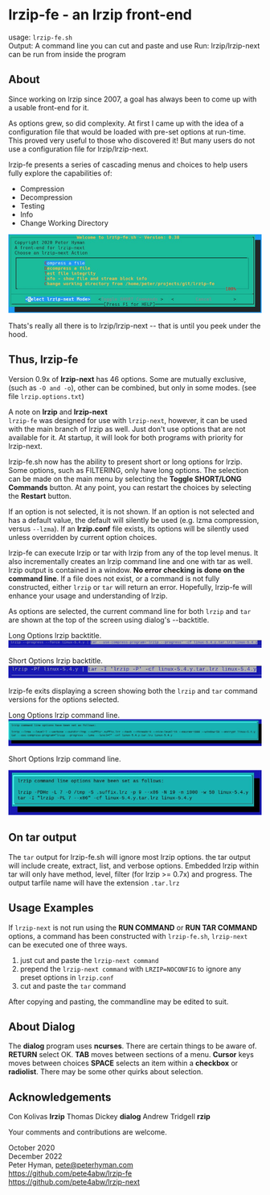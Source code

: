 # lrzip-fe - an lrzip front-end

usage: `lrzip-fe.sh`  
Output: A command line you can cut and paste and use
Run: lrzip/lrzip-next can be run from inside the program

## About

Since working on lrzip since 2007, a goal has
always been to come up with a usable front-end for it.

As options grew, so did complexity. At first I came up with the
idea of a configuration file that would be loaded with pre-set
options at run-time. This proved very useful to those who
discovered it! But many users do not use a configuration file for
lrzip/lrzip-next.

lrzip-fe presents a series of cascading menus and choices to help
users fully explore the capabilities of:

* Compression
* Decompression
* Testing
* Info
* Change Working Directory

![Main lrzip-fe.sh screen](screenshots/01-main-screen.jpg)

Thats's really all there is to lrzip/lrzip-next -- that is until you peek
under the hood.

## Thus, lrzip-fe

Version 0.9x of **lrzip-next** has 46 options. Some are mutually
exclusive, (such as `-O and -o`), other can be combined, but only
in some modes. (see file `lrzip.options.txt`)

A note on **lrzip** and **lrzip-next**  
`lrzip-fe` was designed for use with `lrzip-next`, however, it
can be used with the main branch of lrzip as well. Just don't use
options that are not available for it. At startup, it will look
for both programs with priority for lrzip-next.

lrzip-fe.sh now has the ability to present short or long options
for lrzip. Some options, such as FILTERING, only have long
options. The selection can be made on the main menu by selecting
the **Toggle SHORT/LONG Commands** button. At any point, you can
restart the choices by selecting the **Restart** button.

If an option is not selected, it is not shown.  If an option is
not selected and has a default value, the default will silently
be used (e.g. lzma compression, versus `--lzma`).  If an
**lrzip.conf** file exists, its options will be silently used
unless overridden by current option choices.

lrzip-fe can execute lrzip or tar with lrzip from any of the top
level menus. It also incrementally creates an lrzip command line
and one with tar as well. lrzip output is contained in a window.
**No error checking is done on the command line**. If a file does
not exist, or a command is not fully constructed, either `lrzip`
or `tar` will return an error.  Hopefully, lrzip-fe will enhance
your usage and understanding of lrzip.

As options are selected, the current command line for both
`lrzip` and `tar` are shown at the top of the screen using
dialog's --backtitle.

Long Options lrzip backtitle.  
![Backtitle showing lrzip-fe.sh long command line](screenshots/15-command-line-backtitle-long.jpg)

Short Options lrzip backtitle.  
![Backtitle showing lrzip-fe.sh short command line](screenshots/15-command-line-backtitle-short.jpg)

lrzip-fe exits displaying a screen showing both the `lrzip` and
`tar` command versions for the options selected.

Long Options lrzip command line.  
![Final Infobox](screenshots/14-command-line-infobox-longopt.jpg)

Short Options lrzip command line.  

![Final Infobox](screenshots/14-command-line-infobox-shortopt.jpg)

## On tar output

The `tar` output for lrzip-fe.sh will ignore most lrzip options.
the tar output will include create, extract, list, and verbose
options. Embedded lrzip within tar will only have method, level,
filter (for lrzip >= 0.7x) and progress. The output tarfile name
will have the extension `.tar.lrz`

## Usage Examples

If `lrzip-next` is not run using the **RUN COMMAND** or **RUN TAR
COMMAND** options, a command has been constructed with
`lrzip-fe.sh`, `lrzip-next` can be executed one of three ways.
1. just cut and paste the `lrzip-next command`
2. prepend the `lrzip-next command` with `LRZIP=NOCONFIG` to ignore
   any preset options in `lrzip.conf`
3. cut and paste the `tar` command

After copying and pasting, the commandline may be edited to suit.

## About Dialog

The **dialog** program uses **ncurses**. There are certain things
to be aware of. **RETURN** select OK. **TAB** moves between
sections of a menu. **Cursor** keys moves between choices
**SPACE** selects an item within a **checkbox** or **radiolist**.
There may be some other quirks about selection.

## Acknowledgements
Con Kolivas **lrzip**
Thomas Dickey **dialog**
Andrew Tridgell **rzip**

Your comments and contributions are welcome.

October 2020  
December 2022  
Peter Hyman, pete@peterhyman.com  
https://github.com/pete4abw/lrzip-fe  
https://github.com/pete4abw/lrzip-next  
